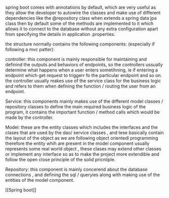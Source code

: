 
spring boot comes with annotations by default, which are very useful as they allow the developer to autowire the classes and make use of different dependencies like the @repository class when extends a spring data jpa class then by default some of the methods are implemented to it which allows it to connect to the database without any extra configuration apart from specifying the details in application .properties.

the structure normally contains the following components:
(especially if following a mvc patter):

controller:
this component is mainly responsible for maintaining and definind the outputs and behaviors of endpoints, so the controllers ussually determine what happens when a user enters sometihning, ie if entering a endpoint which get request to triggerr fo the particular endpoint and so on.
the controller usually makes use of the service class for the business logic and refers to them when defining the function / routing the user from an endpoint.

Service:
this components mainly makes use of the different model classes / repository classes to define the main required business logic of the program, it contains the important function / method calls which would be made by the controller.

Model:
these are the entity classes which includes the interfaces and the clases that are used by the dao/ service classes , and tese basically contain the layout of the object as we are following object orientedl programming therefore the entity whih are present in the model component usually represents some real world object , these clases may extend other classes or implement any interface so as to make the project more extendible and follow the open close principle of the solid pricnliple.

Repository:
this component is mainly concerend about the database connections , and defining the sql / queryies along with making use of the entities of the model component.

[[Spring boot]]